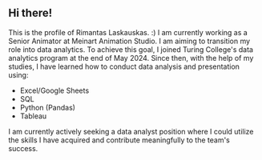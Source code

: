 ## Hi there!

This is the profile of Rimantas Laskauskas. :) I am currently working as a Senior Animator at Meinart Animation Studio. I am aiming to transition my role into data analytics. To achieve this goal, I joined Turing College's data analytics program at the end of May 2024. Since then, with the help of my studies, I have learned how to conduct data analysis and presentation using:

- Excel/Google Sheets
- SQL
- Python (Pandas)
- Tableau

I am currently actively seeking a data analyst position where I could utilize the skills I have acquired and contribute meaningfully to the team's success.
